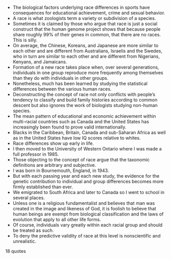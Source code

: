 - The biological factors underlying race differences in sports have consequences for educational achievement, crime and sexual behavior.
 - A race is what zoologists term a variety or subdivision of a species.
 - Sometimes it is claimed by those who argue that race is just a social construct that the human genome project shows that because people share roughly 99% of their genes in common, that there are no races. This is silly.
 - On average, the Chinese, Koreans, and Japanese are more similar to each other and are different from Australians, Israelis and the Swedes, who in turn are similar to each other and are different from Nigerians, Kenyans, and Jamaicans.
 - Formation of a new race takes place when, over several generations, individuals in one group reproduce more frequently among themselves than they do with individuals in other groups.
 - Nonetheless, much has been learned by studying the statistical differences between the various human races.
 - Deconstructing the concept of race not only conflicts with people’s tendency to classify and build family histories according to common descent but also ignores the work of biologists studying non-human species.
 - The mean pattern of educational and economic achievement within multi-racial countries such as Canada and the United States has increasingly been found to prove valid internationally.
 - Blacks in the Caribbean, Britain, Canada and sub-Saharan Africa as well as in the United States have low IQ scores relative to whites.
 - Race differences show up early in life.
 - I then moved to the University of Western Ontario where I was made a full professor in 1985.
 - Those objecting to the concept of race argue that the taxonomic definitions are arbitrary and subjective.
 - I was born in Bournemouth, England, in 1943.
 - But with each passing year and each new study, the evidence for the genetic contribution to individual and group differences becomes more firmly established than ever.
 - We emigrated to South Africa and later to Canada so I went to school in several places.
 - Unless one is a religious fundamentalist and believes that man was created in the image and likeness of God, it is foolish to believe that human beings are exempt from biological classification and the laws of evolution that apply to all other life forms.
 - Of course, individuals vary greatly within each racial group and should be treated as such.
 - To deny the predictive validity of race at this level is nonscientific and unrealistic.

18 quotes